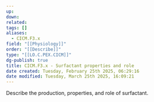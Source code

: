 ```yaml
---
up: 
down: 
related: 
tags: []
aliases:
  - CICM.F3.x
field: "[[Physiology]]"
order: "[[Describe]]"
type: "[[LO.C.PEX.CICM]]"
dg-publish: true
title: CICM.F3.x - Surfactant properties and role
date created: Tuesday, February 25th 2025, 06:29:16
date modified: Tuesday, March 25th 2025, 16:09:21
---
```


Describe the production, properties, and role of surfactant.
